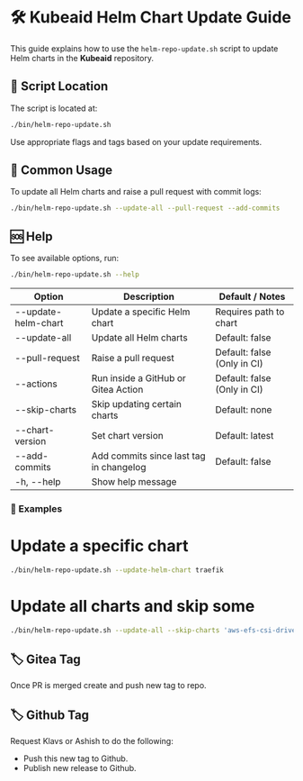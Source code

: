# 🛠️ Kubeaid Helm Chart Update Guide

This guide explains how to use the `helm-repo-update.sh` script to update Helm charts in the **Kubeaid** repository.

## 📁 Script Location

The script is located at:

```bash
./bin/helm-repo-update.sh
```

Use appropriate flags and tags based on your update requirements.

## 🚀 Common Usage

To update all Helm charts and raise a pull request with commit logs:

```bash
./bin/helm-repo-update.sh --update-all --pull-request --add-commits
```

## 🆘 Help

To see available options, run:

```bash
./bin/helm-repo-update.sh --help
```

| Option | Description | Default / Notes |
|-|-|-|
| --update-helm-chart | Update a specific Helm chart | Requires path to chart |
| --update-all | Update all Helm charts | Default: false |
| --pull-request | Raise a pull request  | Default: false (Only in CI)|
| --actions| Run inside a GitHub or Gitea Action  | Default: false (Only in CI)|
| --skip-charts  | Skip updating certain charts| Default: none  |
| --chart-version| Set chart version  | Default: latest|
| --add-commits  | Add commits since last tag in changelog| Default: false |
| -h, --help  | Show help message  | |

### 🧪 Examples

# Update a specific chart

```bash
./bin/helm-repo-update.sh --update-helm-chart traefik
```
# Update all charts and skip some

```bash
./bin/helm-repo-update.sh --update-all --skip-charts 'aws-efs-csi-driver,capi-cluster,grafana-operator,strimzi-kafka-operator'
```

## 🏷️ Gitea Tag

Once PR is merged create and push new tag to repo.

## 🏷️ Github Tag

Request Klavs or Ashish to do the following:

  - Push this new tag to Github.
  - Publish new release to Github.
